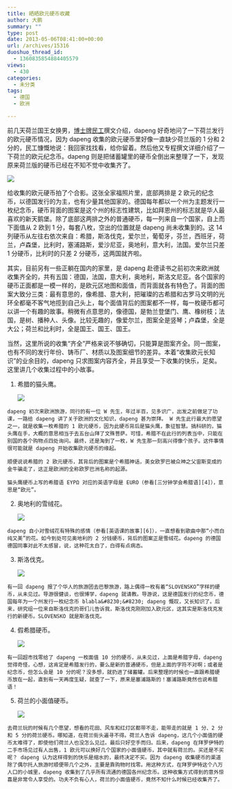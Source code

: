 ```yaml
---
title: 晒晒欧元硬币收藏
author: 大鹏
summary: ""
type: post
date: 2013-05-06T08:41:00+00:00
url: /archives/15316
duoshuo_thread_id:
  - 1360835854884405579
views:
  - 430
categories:
  - 未分类
tags:
  - 德国
  - 欧洲

---
```

前几天荷兰国王女换男，[博士牌民工][1]撰文介绍，dapeng 好奇地问了一下荷兰发行的欧元硬币情况，因为 dapeng 收集的欧元硬币里好像一直缺少荷兰版的 1 分和 2 分的，民工慷慨地说：我回家找找看，给你留着。然后他又专程撰文详细介绍了一下荷兰的欧元纪念币。dapeng 则是把储蓄罐里的硬币全倒出来整理了一下，发现原来荷兰版的硬币已经在不知不觉中收集齐了。

![][2]

<!--more-->

给收集的欧元硬币拍了个合影。这张全家福照片里，底部两排是 2 欧元的纪念币，以德国发行的为主，也有少量其他国家的。德国每年都以一个州为主题发行一枚纪念币，硬币背面的图案是这个州的标志性建筑，比如拜恩州的标志就是华人最喜欢的新天鹅堡。除了底部这两排之外的普通硬币，每一列来自一个国家，自上而下面值从 2 欧到 1 分，每套八枚，空出的位置就是 dapeng 尚未收集到的。这 14 列硬币从左往右依次来自：希腊，斯洛伐克，爱尔兰，葡萄牙，芬兰，西班牙，荷兰，卢森堡，比利时，塞浦路斯，爱沙尼亚，奥地利，意大利，法国。爱尔兰只差 1 分硬币，比利时的只差 2 分硬币，这两国就齐啦。

其实，目前另有一些正躺在国内的家里，是 dapeng 赴德读书之前初次来欧洲就收集齐全的，共有五国：德国，法国，意大利，奥地利，斯洛文尼亚。各个国家的硬币正面都是一模一样的，是欧元区地图和面值，而背面就各有特色了。背面的图案大致分三类：最有意思的，像希腊、意大利，把璀璨的古希腊和古罗马文明的光环全都毫不客气地揽到自己头上，每个面值背后的图案都不一样，每一枚硬币都可以讲一个有趣的故事。稍微有点意思的，像德国，是勃兰登堡门、鹰、橡树枝；法国，是树、播种人、头像。比较无趣的，像爱尔兰，图案全是竖琴；卢森堡，全是大公；荷兰和比利时，全是国王、国王、国王。

当然，这里所说的收集“齐全”严格来说不够确切，只能算是图案齐全。同一图案，也有不同的发行年份、铸币厂、材质以及图案细节的差异。本着“收集欧元长知识”的业余目的，dapeng 只求图案内容齐全，并且享受一下收集的快乐，足矣。这里讲几个收集过程中的小故事。

  1. 希腊的猫头鹰。 
  
       ![][3]
  
    dapeng 初次来欧洲旅游，同行的有一位 W 先生，年过半百，见多识广，出发之前做足了功课，一路给 dapeng 讲了关于欧洲的文化知识，dapeng 甚为崇拜。 W 先生此行最大的愿望之一，就是收集一枚希腊的 1 欧元硬币，因为此硬币背后是猫头鹰，象征智慧。搞科研的，猫头鹰在手，大概的意思相当于去五台山拜了文殊菩萨。可惜，希腊不在此行的列表当中，只能在别国的各个购物点四处询问。最终，还是淘到了一枚，W 先生那一刻高兴得像个孩子。这件事情很可能就是 dapeng 开始收集欧元硬币的缘起。 
  
    顺便说说希腊的 2 欧元硬币，其背后的图案是个希腊神话，美女欧罗巴被众神之父宙斯变成的金牛骗走了，这正是欧洲的全称欧罗巴洲名称的起源。 
  
    猫头鹰硬币上写的希腊语 ΕΥΡΩ 对应的英语字母是 EURO（参看[三分钟学会希腊语][4]），意思是“欧元”。

  2. 奥地利的雪绒花。 
  
      ![][5]
  
    dapeng 自小对雪绒花有特殊的感情（参看[英语课的故事][6]），一直想看到歌曲中那“小而白纯又美”的花。如今到处可见奥地利的 2 分钱硬币，背后的图案正是雪绒花。dapeng 的德国德国同事对此不太感冒，说，这种花太白了，白得有点病态。

  3. 斯洛伐克。 
  
      ![][7]
  
    有一回 dapeng 报了个华人的旅游团去巴黎旅游，路上偶得一枚有着“SLOVENSKO”字样的硬币，从未见过。导游很健谈，也很博学，dapeng 就请教。导游说，这是德国发行的纪念币，德国每年为一个州发行一枚纪念币 blabla&#8230;&#8230; dapeng 慨叹，又长知识了。后来，研究组一位来自斯洛伐克的哥们儿告诉我，斯洛伐克刚刚加入欧元区，这其实是斯洛伐克发行的新硬币。SLOVENSKO 就是斯洛伐克。

  4. 假希腊硬币。
  
      ![][8]
  
    有一回超市找零给了 dapeng 一枚面值 10 分的硬币，从未见过，上面是希腊字母，dapeng 觉得奇怪，心想，这肯定是希腊发行的，要么是新的普通硬币，但是上面的字符不对啊；或者是纪念币，但怎么会是 10 分的呢？没多想，就扔进了储蓄罐。后来整理的时候也一直跟希腊硬币放在一起，直到有一天再度生疑，就查了一下，原来是塞浦路斯的！塞浦路斯竟然也说希腊语！

  5. 荷兰的小面值硬币。 
  
       ![][9]
  
    去荷兰玩的时候有几个愿望，想看的花田、风车和红灯区都带不走，能带走的就是 1 分、2 分和 5 分的荷兰硬币。哪知道，在荷兰街头遍寻不得。荷兰人告诉 dapeng，这几个小面值的硬币太难得了，即使他们荷兰人也没怎么见过。最后只好空手而归。后来，dapeng 在拜罗伊特的二手市场见过有人出售，1 欧元可以换好几个国家的小面值硬币，其中就有荷兰的。买还是不买呢？ dapeng 认为这样得到的快乐是缩水的，最终决定不买。因为 dapeng 收集硬币的渠道除了偶尔托人旅游时顺便带几个之外，主要是靠购物时找零。用这种方式，在拜罗伊特这个八万人口的小城里，dapeng 收集到了几乎所有流通的德国各州纪念币。这种收集方式得到的意外惊喜是非常令人享受的。功夫不负有心人，荷兰的小面值硬币，竟然不知什么时候已经收集齐了。

 [1]: http://yue366.com
 [2]: https://qg5vba.blu.livefilestore.com/y2peoAVtpa2HTjJVE4s-s5s0GFaVra6TR0c7HIzyq4XPNhKjQEbGEuNHrHlO3aVmKiaiHyOuTZfUoA79Zw220BL2sy8XeuiLBb5EcRY1VJ0SnkIe7SNA_GzgiPkL-PaAwHF/2013-05-05_eurocoins.JPG
 [3]: http://www.ecb.int/euro/coins/common/shared/img/gr/1e.gif
 [4]: http://dapengde.com/2011-08-07-%e4%b8%89%e5%88%86%e9%92%9f%e5%ad%a6%e4%bc%9a%e5%b8%8c%e8%85%8a%e8%af%ad/
 [5]: http://www.ecb.int/euro/coins/common/shared/img/at/2c.gif
 [6]: http://dapengde.com/2010-07-15-%E8%8B%B1%E8%AF%AD%E8%AF%BE%E7%9A%84%E6%95%85%E4%BA%8B/
 [7]: http://www.ecb.int/euro/coins/common/shared/img/sk/1e.gif
 [8]: http://www.ecb.int/euro/coins/common/shared/img/cy/10c.gif
 [9]: http://www.ecb.int/euro/coins/common/shared/img/nl/1c.gif

